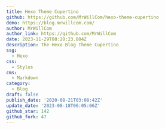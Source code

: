```yaml
---
title: Hexo Theme Cupertino
github: https://github.com/MrWillCom/hexo-theme-cupertino
demo: https://blog.mrwillcom.com/
author: MrWillCom
author_link: https://github.com/MrWillCom
date: 2023-11-29T08:20:23.804Z
description: The Hexo Blog Theme Cupertino
ssg:
  - Hexo
css:
  - Stylus
cms:
  - Markdown
category:
  - Blog
draft: false
publish_date: '2020-08-21T03:08:42Z'
update_date: '2023-08-18T06:05:06Z'
github_star: 142
github_fork: 47
---
```

